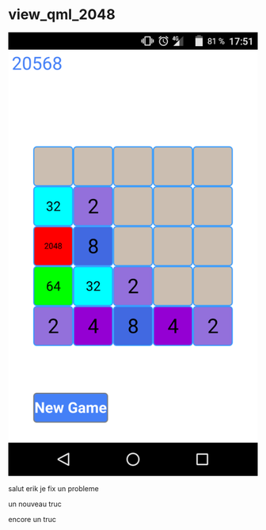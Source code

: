# view_qml_2048
![alt tag](https://github.com/Daedalion34/view_qml_2048/blob/master/view_2048.png)


salut erik
je fix un probleme

un nouveau truc

encore un truc
